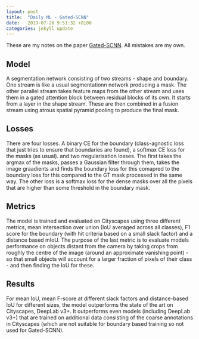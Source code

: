 ```yaml
---
layout: post
title:  "Daily ML - Gated-SCNN"
date:   2019-07-28 9:51:32 +0100
categories: jekyll update
---
```


These are my notes on the paper [Gated-SCNN](https://arxiv.org/abs/1907.05740). All mistakes are my own. 

## Model 
A segmentation network consisting of two streams - shape and boundary. One stream is like a usual segmentationn network producing a mask. The other parallel stream takes feature maps from the other stream and uses them in a gated attention block between residual blocks of its own. It starts from a layer in the shape stream. These are then combined in a fusion stream using atrous spatial pyramid pooling to produce the final mask.  

## Losses 
There are four losses. A binary CE for the boundary (class-agnostic loss that just tries to ensure that boundaries are found), a softmax CE loss for the masks (as usual). and two rregularisation losses. The first takes the argmax of the masks, passes a Gaussian filter through them, takes the image graadients and finds the boundary loss for this comapred to the boundary loss for this compared to the GT mask processed in the same way. The other loss is a softmax loss for the dense masks over all the pixels that are higher than some threshold in the boundary mask.

## Metrics
The model is trained and evaluated on Cityscapes using three different metrics, mean intersection over union (IoU averaged across all classes), F1 score for the boundary (with hit criteria based on a small slack factor) and a distance based mIoU. The purpose of the last metric is to evaluate models performance on objects distant from the camera by taking crops from roughly the centre of the image (around an approximate vanishing point) - so that  small objects will account for a larger fraction of pixels of their class - and then finding the IoU for these. 

## Results
For mean IoU, mean F-score at different slack factors and distance-based IoU for different sizes, the model outperforms the state of the art on Cityscapes, DeepLab v3+. It outperforms even models (including DeepLab v3+) that are trained on additional data consisting of the coarse annotations in Cityscapes (which are not suitable for boundary based training so not used for Gated-SCNN). 




